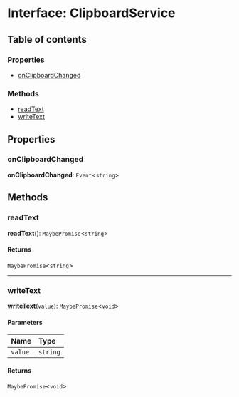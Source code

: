 # Interface: ClipboardService

## Table of contents

### Properties

* [onClipboardChanged](/auto-docs/core/interfaces/ClipboardService.md#onclipboardchanged)

### Methods

* [readText](/auto-docs/core/interfaces/ClipboardService.md#readtext)
* [writeText](/auto-docs/core/interfaces/ClipboardService.md#writetext)

## Properties

### onClipboardChanged

**onClipboardChanged**: `Event`<`string`>

## Methods

### readText

**readText**(): `MaybePromise`<`string`>

#### Returns

`MaybePromise`<`string`>

***

### writeText

**writeText**(`value`): `MaybePromise`<`void`>

#### Parameters

| Name | Type |
| :------ | :------ |
| `value` | `string` |

#### Returns

`MaybePromise`<`void`>
